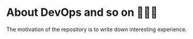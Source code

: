 # About DevOps and so on 🕵🏻‍♂️
The motivation of the repository is to write down interesting experience.
